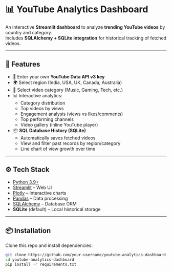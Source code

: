 # 📊 YouTube Analytics Dashboard

An interactive **Streamlit dashboard** to analyze **trending YouTube videos** by country and category.  
Includes **SQLAlchemy + SQLite integration** for historical tracking of fetched videos.

---

## 🚀 Features

- 🔑 Enter your own **YouTube Data API v3 key**  
- 🌍 Select region (India, USA, UK, Canada, Australia)  
- 📂 Select video category (Music, Gaming, Tech, etc.)  
- 📊 Interactive analytics:
  - Category distribution
  - Top videos by views
  - Engagement analysis (views vs likes/comments)
  - Top performing channels
  - Video gallery (inline YouTube player)
- 📦 **SQL Database History (SQLite)**  
  - Automatically saves fetched videos  
  - View and filter past records by region/category  
  - Line chart of view growth over time

---

## ⚙️ Tech Stack

- [Python 3.9+](https://www.python.org/)  
- [Streamlit](https://streamlit.io/) – Web UI  
- [Plotly](https://plotly.com/python/) – Interactive charts  
- [Pandas](https://pandas.pydata.org/) – Data processing  
- [SQLAlchemy](https://www.sqlalchemy.org/) – Database ORM  
- **SQLite** (default) – Local historical storage  

---

## 📦 Installation

Clone this repo and install dependencies:

```bash
git clone https://github.com/your-username/youtube-analytics-dashboard.git
cd youtube-analytics-dashboard
pip install -r requirements.txt
